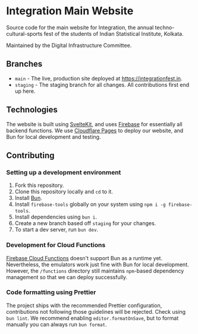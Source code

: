 # Integration Main Website

Source code for the main website for Integration, the annual techno-cultural-sports fest of the students of Indian Statistical Institute, Kolkata.

Maintained by the Digital Infrastructure Committee.

## Branches

-   `main` - The live, production site deployed at https://integrationfest.in.
-   `staging` - The staging branch for all changes. All contributions first end up here.

## Technologies

The website is built using [SvelteKit](https://kit.svelte.dev/), and uses [Firebase](https://firebase.google.com/) for essentially all backend functions.
We use [Cloudflare Pages](https://pages.cloudflare.com/) to deploy our website, and Bun for local development and testing.

## Contributing

### Setting up a development environment

1. Fork this repository.
2. Clone this repository locally and `cd` to it.
3. Install [Bun](https://bun.sh/).
4. Install `firebase-tools` globally on your system using `npm i -g firebase-tools`.
5. Install dependencies using `bun i`.
6. Create a new branch based off `staging` for your changes.
7. To start a dev server, run `bun dev`.

### Development for Cloud Functions

[Firebase Cloud Functions](https://firebase.google.com/docs/functions) doesn't support Bun as a runtime yet. Nevertheless, the emulators work just fine with Bun for local development. However, the `/functions` directory still maintains `npm`-based dependency management so that we can deploy successfully.

### Code formatting using Prettier

The project ships with the recommended Prettier configuration, contributions not following those guidelines will be rejected. Check using `bun lint`. We recommend enabling `editor.formatOnSave`, but to format manually you can always run `bun format`.
